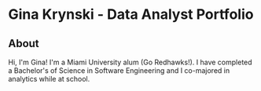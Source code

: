 # Gina Krynski - Data Analyst Portfolio
## About
Hi, I'm Gina! I'm a Miami University alum (Go Redhawks!). I have completed a Bachelor's of Science in Software Engineering and I co-majored in analytics while at school.
